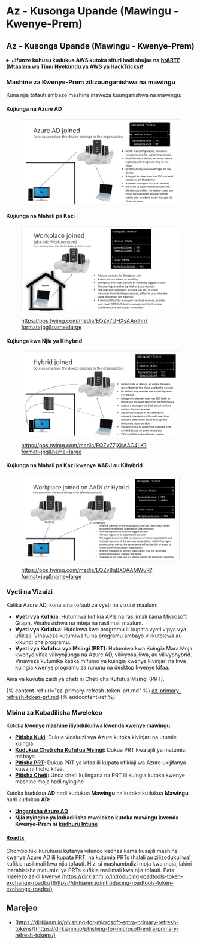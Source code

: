 # Az - Kusonga Upande (Mawingu - Kwenye-Prem)

## Az - Kusonga Upande (Mawingu - Kwenye-Prem)

<details>

<summary><strong>Jifunze kuhusu kudukua AWS kutoka sifuri hadi shujaa na</strong> <a href="https://training.hacktricks.xyz/courses/arte"><strong>htARTE (Mtaalam wa Timu Nyekundu ya AWS ya HackTricks)</strong></a><strong>!</strong></summary>

Njia nyingine za kusaidia HackTricks:

* Ikiwa unataka kuona **kampuni yako ikitangazwa kwenye HackTricks** au **kupakua HackTricks kwa PDF** Angalia [**MIPANGO YA KUJIUNGA**](https://github.com/sponsors/carlospolop)!
* Pata [**bidhaa rasmi za PEASS & HackTricks**](https://peass.creator-spring.com)
* Gundua [**Familia ya PEASS**](https://opensea.io/collection/the-peass-family), mkusanyiko wetu wa kipekee wa [**NFTs**](https://opensea.io/collection/the-peass-family)
* **Jiunge na** 💬 [**Kikundi cha Discord**](https://discord.gg/hRep4RUj7f) au [**kikundi cha telegram**](https://t.me/peass) au **tufuate** kwenye **Twitter** 🐦 [**@hacktricks\_live**](https://twitter.com/hacktricks\_live)**.**
* **Shiriki mbinu zako za kudukua kwa kuwasilisha PRs kwa** [**HackTricks**](https://github.com/carlospolop/hacktricks) na [**HackTricks Cloud**](https://github.com/carlospolop/hacktricks-cloud) repos za github.

</details>

### Mashine za Kwenye-Prem zilizounganishwa na mawingu

Kuna njia tofauti ambazo mashine inaweza kuunganishwa na mawingu:

#### Kujiunga na Azure AD

<figure><img src="../../../.gitbook/assets/image (259).png" alt=""><figcaption></figcaption></figure>

#### Kujiunga na Mahali pa Kazi

<figure><img src="../../../.gitbook/assets/image (222).png" alt=""><figcaption><p><a href="https://pbs.twimg.com/media/EQZv7UHXsAArdhn?format=jpg&#x26;name=large">https://pbs.twimg.com/media/EQZv7UHXsAArdhn?format=jpg&#x26;name=large</a></p></figcaption></figure>

#### Kujiunga kwa Njia ya Kihybrid

<figure><img src="../../../.gitbook/assets/image (178).png" alt=""><figcaption><p><a href="https://pbs.twimg.com/media/EQZv77jXkAAC4LK?format=jpg&#x26;name=large">https://pbs.twimg.com/media/EQZv77jXkAAC4LK?format=jpg&#x26;name=large</a></p></figcaption></figure>

#### Kujiunga na Mahali pa Kazi kwenye AADJ au Kihybrid

<figure><img src="../../../.gitbook/assets/image (252).png" alt=""><figcaption><p><a href="https://pbs.twimg.com/media/EQZv8qBX0AAMWuR?format=jpg&#x26;name=large">https://pbs.twimg.com/media/EQZv8qBX0AAMWuR?format=jpg&#x26;name=large</a></p></figcaption></figure>

### Vyeti na Vizuizi <a href="#vyeti-na-vizuizi" id="vyeti-na-vizuizi"></a>

Katika Azure AD, kuna aina tofauti za vyeti na vizuizi maalum:

* **Vyeti vya Kufikia**: Hutumiwa kufikia APIs na rasilimali kama Microsoft Graph. Vinahusishwa na mteja na rasilimali maalum.
* **Vyeti vya Kufufua**: Hutolewa kwa programu ili kupata vyeti vipya vya ufikiaji. Vinaweza kutumiwa tu na programu ambayo vilikutolewa au kikundi cha programu.
* **Vyeti vya Kufufua vya Msingi (PRT)**: Hutumiwa kwa Kuingia Mara Moja kwenye vifaa vilivyojiunga na Azure AD, vilivyosajiliwa, au vilivyohybrid. Vinaweza kutumika katika mifumo ya kuingia kwenye kivinjari na kwa kuingia kwenye programu za rununu na desktop kwenye kifaa.

Aina ya kuvutia zaidi ya cheti ni Cheti cha Kufufua Msingi (PRT).

{% content-ref url="az-primary-refresh-token-prt.md" %}
[az-primary-refresh-token-prt.md](az-primary-refresh-token-prt.md)
{% endcontent-ref %}

### Mbinu za Kubadilisha Mwelekeo

Kutoka **kwenye mashine iliyodukuliwa kwenda kwenye mawingu**:

* [**Pitisha Kuki**](az-pass-the-cookie.md): Dukua vidakuzi vya Azure kutoka kivinjari na utumie kuingia
* [**Kudukua Cheti cha Kufufua Msingi**](az-phishing-primary-refresh-token-microsoft-entra.md)**:** Dukua PRT kwa ajili ya matumizi mabaya
* [**Pitisha PRT**](pass-the-prt.md): Dukua PRT ya kifaa ili kupata ufikiaji wa Azure ukijifanya kuwa ni hicho kifaa.
* [**Pitisha Cheti**](az-pass-the-certificate.md)**:** Unda cheti kulingana na PRT ili kuingia kutoka kwenye mashine moja hadi nyingine

Kutoka kudukua **AD** hadi kudukua **Mawingu** na kutoka kudukua **Mawingu** hadi kudukua **AD**:

* [**Unganisha Azure AD**](azure-ad-connect-hybrid-identity/)
* **Njia nyingine ya kubadilisha mwelekeo kutoka mawingu kwenda Kwenye-Prem ni** [**kudhuru Intune**](../az-services/intune.md)

#### [Roadtx](https://github.com/dirkjanm/ROADtools)

Chombo hiki kuruhusu kufanya vitendo kadhaa kama kusajili mashine kwenye Azure AD ili kupata PRT, na kutumia PRTs (halali au zilizodukuliwa) kufikia rasilimali kwa njia tofauti. Hizi si mashambulizi moja kwa moja, lakini inarahisisha matumizi ya PRTs kufikia rasilimali kwa njia tofauti. Pata maelezo zaidi kwenye [https://dirkjanm.io/introducing-roadtools-token-exchange-roadtx/](https://dirkjanm.io/introducing-roadtools-token-exchange-roadtx/)

## Marejeo

* [https://dirkjanm.io/phishing-for-microsoft-entra-primary-refresh-tokens/](https://dirkjanm.io/phishing-for-microsoft-entra-primary-refresh-tokens/)
